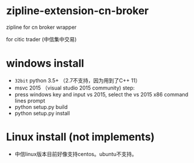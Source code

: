 # zipline-extension-cn-broker
zipline for cn broker wrapper

for citic trader (中信集中交易)
# windows install
* ```32bit``` python 3.5+ （2.7不支持，因为用到了C++ 11）
* msvc 2015 （visual studio 2015 community)
step:
* press windows key and input vs 2015, select the vs 2015 x86 command lines prompt
* python setup.py build
* python setup.py install


# Linux install (not implements)
* 中信linux版本目前好像支持centos。ubuntu不支持。